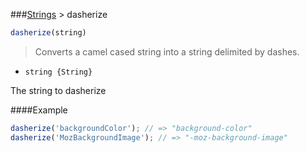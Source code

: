###[Strings](../) > dasherize

```js
dasherize(string)
```

>Converts a camel cased string into a string delimited by dashes.

- <code>string {String}</code>

The string to dasherize

####Example
```js
dasherize('backgroundColor'); // => "background-color"
dasherize('MozBackgroundImage'); // => "-moz-background-image"
```